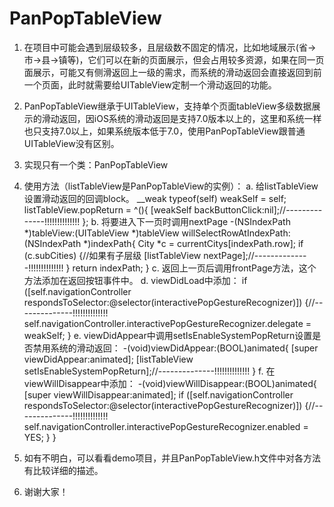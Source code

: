 # PanPopTableView
1. 在项目中可能会遇到层级较多，且层级数不固定的情况，比如地域展示(省->市->县->镇等)，它们可以在新的页面展示，但会占用较多资源，如果在同一页面展示，可能又有侧滑返回上一级的需求，而系统的滑动返回会直接返回到前一个页面，此时就需要给UITableView定制一个滑动返回的功能。

2. PanPopTableView继承于UITableView，支持单个页面tableView多级数据展示的滑动返回，因iOS系统的滑动返回是支持7.0版本以上的，这里和系统一样也只支持7.0以上，如果系统版本低于7.0，使用PanPopTableView跟普通UITableView没有区别。

3. 实现只有一个类：PanPopTableView

4. 使用方法（listTableView是PanPopTableView的实例）：
 a. 给listTableView设置滑动返回的回调block。
    __weak typeof(self) weakSelf = self;
    listTableView.popReturn = ^(){
        [weakSelf backButtonClick:nil];//--------------!!!!!!!!!!!!!!
    };
 b. 将要进入下一页时调用nextPage
-(NSIndexPath *)tableView:(UITableView *)tableView willSelectRowAtIndexPath:(NSIndexPath *)indexPath{
    City *c = currentCitys[indexPath.row];
    if (c.subCities) {//如果有子层级
        [listTableView nextPage];//--------------!!!!!!!!!!!!!!
    }
    return indexPath;
}
 c. 返回上一页后调用frontPage方法，这个方法添加在返回按钮事件中。
 d. viewDidLoad中添加：
    if ([self.navigationController respondsToSelector:@selector(interactivePopGestureRecognizer)]) {//--------------!!!!!!!!!!!!!!
        self.navigationController.interactivePopGestureRecognizer.delegate = weakSelf;
    }
 e. viewDidAppear中调用setIsEnableSystemPopReturn设置是否禁用系统的滑动返回：
-(void)viewDidAppear:(BOOL)animated{
    [super viewDidAppear:animated];
    [listTableView setIsEnableSystemPopReturn];//--------------!!!!!!!!!!!!!!
}
 f. 在viewWillDisappear中添加：
-(void)viewWillDisappear:(BOOL)animated{
    [super viewWillDisappear:animated];
    if ([self.navigationController respondsToSelector:@selector(interactivePopGestureRecognizer)]) {//--------------!!!!!!!!!!!!!!
        self.navigationController.interactivePopGestureRecognizer.enabled = YES;
    }
}

5. 如有不明白，可以看看demo项目，并且PanPopTableView.h文件中对各方法有比较详细的描述。

6. 谢谢大家！
